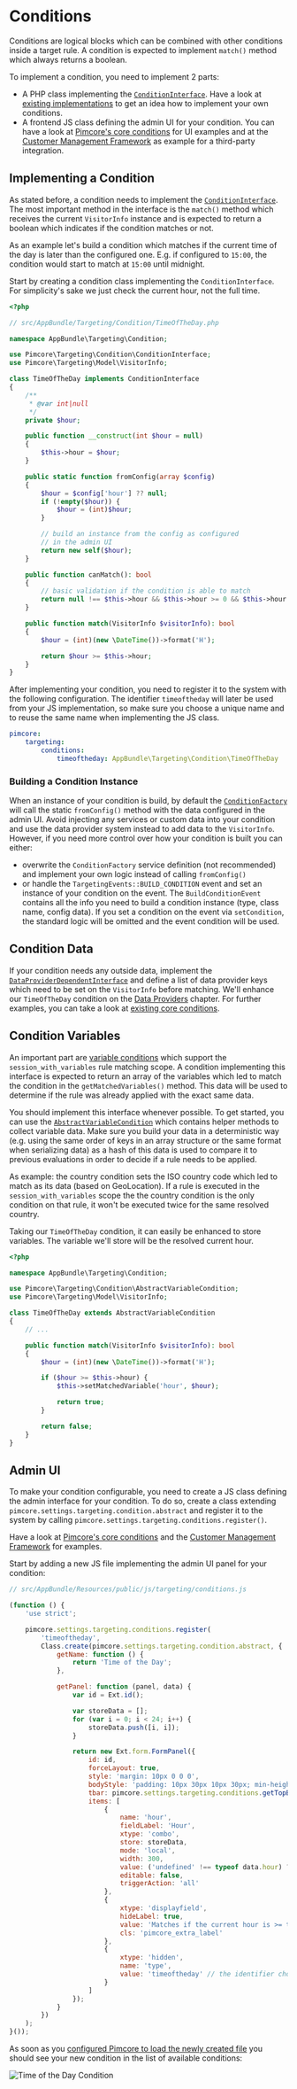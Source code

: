 # Conditions

Conditions are logical blocks which can be combined with other conditions inside a target rule. A condition is expected
to implement `match()` method which always returns a boolean.

To implement a condition, you need to implement 2 parts:

* A PHP class implementing the [`ConditionInterface`](https://github.com/pimcore/pimcore/blob/master/pimcore/lib/Pimcore/Targeting/Condition/ConditionInterface.php).
  Have a look at [existing implementations](https://github.com/pimcore/pimcore/tree/master/pimcore/lib/Pimcore/Targeting/Condition)
  to get an idea how to implement your own conditions.
* A frontend JS class defining the admin UI for your condition. You can have a look at [Pimcore's core conditions](https://github.com/pimcore/pimcore/blob/master/web/pimcore/static6/js/pimcore/settings/targeting/conditions.js)
  for UI examples and at the [Customer Management Framework](https://github.com/pimcore/customer-data-framework/blob/master/src/Resources/public/js/pimcore/targeting/conditions.js)
  as example for a third-party integration.


## Implementing a Condition

As stated before, a condition needs to implement the [`ConditionInterface`](https://github.com/pimcore/pimcore/blob/master/pimcore/lib/Pimcore/Targeting/Condition/ConditionInterface.php).
The most important method in the interface is the `match()` method which receives the current `VisitorInfo` instance and
is expected to return a boolean which indicates if the condition matches or not.

As an example let's build a condition which matches if the current time of the day is later than the configured one. E.g.
if configured to `15:00`, the condition would start to match at `15:00` until midnight.

Start by creating a condition class implementing the `ConditionInterface`. For simplicity's sake we just check the current
hour, not the full time.

```php
<?php

// src/AppBundle/Targeting/Condition/TimeOfTheDay.php

namespace AppBundle\Targeting\Condition;

use Pimcore\Targeting\Condition\ConditionInterface;
use Pimcore\Targeting\Model\VisitorInfo;

class TimeOfTheDay implements ConditionInterface
{
    /**
     * @var int|null
     */
    private $hour;

    public function __construct(int $hour = null)
    {
        $this->hour = $hour;
    }

    public static function fromConfig(array $config)
    {
        $hour = $config['hour'] ?? null;
        if (!empty($hour)) {
            $hour = (int)$hour;
        }

        // build an instance from the config as configured
        // in the admin UI
        return new self($hour);
    }

    public function canMatch(): bool
    {
        // basic validation if the condition is able to match
        return null !== $this->hour && $this->hour >= 0 && $this->hour <= 23;
    }

    public function match(VisitorInfo $visitorInfo): bool
    {
        $hour = (int)(new \DateTime())->format('H');

        return $hour >= $this->hour;
    }
}
```

After implementing your condition, you need to register it to the system with the following configuration. The identifier
`timeoftheday` will later be used from your JS implementation, so make sure you choose a unique name and to reuse the same
name when implementing the JS class.

```yaml
pimcore:
    targeting:
        conditions:
            timeoftheday: AppBundle\Targeting\Condition\TimeOfTheDay
```


### Building a Condition Instance

When an instance of your condition is build, by default the [`ConditionFactory`](https://github.com/pimcore/pimcore/blob/master/pimcore/lib/Pimcore/Targeting/ConditionFactory.php)
will call the static `fromConfig()` method with the data configured in the admin UI. Avoid injecting any services or
custom data into your condition and use the data provider system instead to add data to the `VisitorInfo`. However, if
you need more control over how your condition is built you can either:

* overwrite the `ConditionFactory` service definition (not recommended) and implement your own logic instead of calling
  `fromConfig()`
* or handle the `TargetingEvents::BUILD_CONDITION` event and set an instance of your condition on the event. The `BuildConditionEvent`
  contains all the info you need to build a condition instance (type, class name, config data). If you set a condition on 
  the event via `setCondition`, the standard logic will be omitted and the event condition will be used.


## Condition Data

If your condition needs any outside data, implement the [`DataProviderDependentInterface`](https://github.com/pimcore/pimcore/blob/master/pimcore/lib/Pimcore/Targeting/DataProviderDependentInterface.php)
and define a list of data provider keys which need to be set on the `VisitorInfo` before matching. We'll enhance our `TimeOfTheDay`
condition on the [Data Providers](./05_Data_Providers.md) chapter. For further examples, you can take a look at [existing core conditions](https://github.com/pimcore/pimcore/tree/master/pimcore/lib/Pimcore/Targeting/Condition).


## Condition Variables

An important part are [variable conditions](https://github.com/pimcore/pimcore/blob/master/pimcore/lib/Pimcore/Targeting/Condition/VariableConditionInterface.php)
which support the `session_with_variables` rule matching scope. A condition implementing this interface is expected to return
an array of the variables which led to match the condition in the `getMatchedVariables()` method. This data will be used
to determine if the rule was already applied with the exact same data.

You should implement this interface whenever possible. To get started, you can use the [`AbstractVariableCondition`](https://github.com/pimcore/pimcore/blob/master/pimcore/lib/Pimcore/Targeting/Condition/AbstractVariableCondition.php)
which contains helper methods to collect variable data. Make sure you build your data in a deterministic way (e.g. using 
the same order of keys in an array structure or the same format when serializing data) as a hash of this data is used to
compare it to previous evaluations in order to decide if a rule needs to be applied.

As example: the country condition sets the ISO country code which led to match as its data (based on GeoLocation). If a
rule is executed in the `session_with_variables` scope the the country condition is the only condition on that rule, it won't
be executed twice for the same resolved country.

Taking our `TimeOfTheDay` condition, it can easily be enhanced to store variables. The variable we'll store will be the 
resolved current hour.

```php
<?php

namespace AppBundle\Targeting\Condition;

use Pimcore\Targeting\Condition\AbstractVariableCondition;
use Pimcore\Targeting\Model\VisitorInfo;

class TimeOfTheDay extends AbstractVariableCondition
{
    // ...

    public function match(VisitorInfo $visitorInfo): bool
    {
        $hour = (int)(new \DateTime())->format('H');

        if ($hour >= $this->hour) {
            $this->setMatchedVariable('hour', $hour);

            return true;
        }

        return false;
    }
}
```

## Admin UI

To make your condition configurable, you need to create a JS class defining the admin interface for your condition. To do
so, create a class extending `pimcore.settings.targeting.condition.abstract` and register it to the system by calling
`pimcore.settings.targeting.conditions.register()`. 

Have a look at [Pimcore's core conditions](https://github.com/pimcore/pimcore/blob/master/web/pimcore/static6/js/pimcore/settings/targeting/conditions.js)
and the [Customer Management Framework](https://github.com/pimcore/customer-data-framework/blob/master/src/Resources/public/js/pimcore/targeting/conditions.js)
for examples.

Start by adding a new JS file implementing the admin UI panel for your condition:

```javascript
// src/AppBundle/Resources/public/js/targeting/conditions.js

(function () {
    'use strict';

    pimcore.settings.targeting.conditions.register(
        'timeoftheday',
        Class.create(pimcore.settings.targeting.condition.abstract, {
            getName: function () {
                return 'Time of the Day';
            },

            getPanel: function (panel, data) {
                var id = Ext.id();

                var storeData = [];
                for (var i = 0; i < 24; i++) {
                    storeData.push([i, i]);
                }

                return new Ext.form.FormPanel({
                    id: id,
                    forceLayout: true,
                    style: 'margin: 10px 0 0 0',
                    bodyStyle: 'padding: 10px 30px 10px 30px; min-height:40px;',
                    tbar: pimcore.settings.targeting.conditions.getTopBar(this, id, panel, data),
                    items: [
                        {
                            name: 'hour',
                            fieldLabel: 'Hour',
                            xtype: 'combo',
                            store: storeData,
                            mode: 'local',
                            width: 300,
                            value: ('undefined' !== typeof data.hour) ? data.hour : 0,
                            editable: false,
                            triggerAction: 'all'
                        },
                        {
                            xtype: 'displayfield',
                            hideLabel: true,
                            value: 'Matches if the current hour is >= the configured one.',
                            cls: 'pimcore_extra_label'
                        },
                        {
                            xtype: 'hidden',
                            name: 'type',
                            value: 'timeoftheday' // the identifier chosen before when registering the PHP class
                        }
                    ]
                });
            }
        })
    );
}());
```

As soon as you [configured Pimcore to load the newly created file](../../20_Extending_Pimcore/13_Bundle_Developers_Guide/13_Loading_Admin_UI_Assets.md)
you should see your new condition in the list of available conditions:

![Time of the Day Condition](../../img/targeting_custom_condition_timeoftheday.png)
